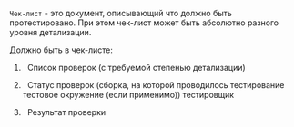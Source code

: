 `Чек-лист` - это документ, описывающий что должно быть протестировано.
При этом чек-лист может быть абсолютно разного уровня детализации.

Должно быть в чек-листе:

1.   	Список проверок (с требуемой степенью детализации)

2.   	Статус проверок (сборка, на которой проводилось тестирование
      тестовое окружение (если применимо)) тестировщик

3.   	Результат проверки
